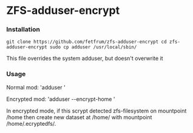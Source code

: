 # ZFS-adduser-encrypt
### Installation
`git clone https://github.com/fetfrum/zfs-adduser-encrypt
cd zfs-adduser-encrypt
sudo cp adduser /usr/local/sbin/
`

This file overrides the system adduser, but doesn't overwrite it
### Usage
Normal mod:
'adduser <new-username>' 

Encrypted mod:
'adduser --encrypt-home <new-username>'

In encrypted mode, if this scrypt detected zfs-filesystem on mountpoint /home then create new dataset at <pool>/home/<new-username> with mountpoint /home/.ecryptedfs/<new-username>. 
